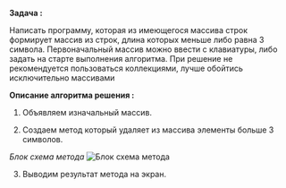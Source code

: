 **Задача :**

Написать программу, которая из имеющегося массива строк формирует массив из строк, длина которых меньше либо равна 3 символа. Первоначальный массив можно ввести с клавиатуры, либо задать на старте выполнения алгоритма. При решение не рекомендуется пользоваться коллекциями, лучше обойтись исключительно массивами

**Описание алгоритма решения :**
1. Объявляем изначальный массив. 

2. Создаем метод который удаляет из массива элементы больше 3 символов.

*Блок схема метода*
![*Блок схема метода*](https://sun9-10.userapi.com/impg/72ee89ym2363bIDu0k_WjuCmo542l5E7D859Nw/kHrmpE_9oj8.jpg?size=833x574&quality=96&sign=5e595a61011b818c8f5ec8c929a092ea&type=album)

3. Выводим результат метода на экран.
